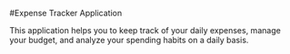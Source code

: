 #Expense Tracker Application

This application helps you to keep track of your daily expenses, manage your budget, and analyze your spending habits on a daily basis.
